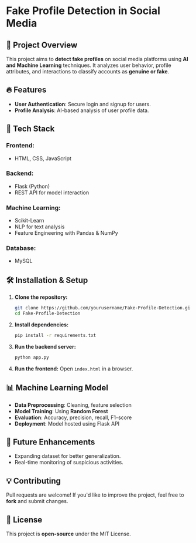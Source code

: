 # Fake Profile Detection in Social Media

## 📌 Project Overview
This project aims to **detect fake profiles** on social media platforms using **AI and Machine Learning** techniques. It analyzes user behavior, profile attributes, and interactions to classify accounts as **genuine or fake**. 

## 🔥 Features
- **User Authentication**: Secure login and signup for users.
- **Profile Analysis**: AI-based analysis of user profile data.


## 🚀 Tech Stack
### **Frontend:**
- HTML, CSS, JavaScript

### **Backend:**
- Flask (Python)
- REST API for model interaction

### **Machine Learning:**
- Scikit-Learn
- NLP for text analysis
- Feature Engineering with Pandas & NumPy

### **Database:**
- MySQL

## 🛠 Installation & Setup
1. **Clone the repository:**
   ```bash
   git clone https://github.com/yourusername/Fake-Profile-Detection.git
   cd Fake-Profile-Detection
   ```
2. **Install dependencies:**
   ```bash
   pip install -r requirements.txt
   ```
3. **Run the backend server:**
   ```bash
   python app.py
   ```
4. **Run the frontend:**
   Open `index.html` in a browser.

## 📊 Machine Learning Model
- **Data Preprocessing**: Cleaning, feature selection
- **Model Training**: Using **Random Forest**
- **Evaluation**: Accuracy, precision, recall, F1-score
- **Deployment**: Model hosted using Flask API

## 📌 Future Enhancements
- Expanding dataset for better generalization.
- Real-time monitoring of suspicious activities.

## 💡 Contributing
Pull requests are welcome! If you'd like to improve the project, feel free to **fork** and submit changes. 

## 📝 License
This project is **open-source** under the MIT License.


